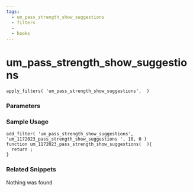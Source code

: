 ```yaml
---
tags: 
  - um_pass_strength_show_suggestions
  - filters
  - 
  - hooks
---
```

# um\_pass\_strength\_show\_suggestions

``` php:no-line-numbers
apply_filters( 'um_pass_strength_show_suggestions',  )
```
<div class='hook-sep'></div>

### Parameters

<div class='hook-sep'></div>



### Sample Usage

``` php:no-line-numbers
add_filter( 'um_pass_strength_show_suggestions', 'um_1172023_pass_strength_show_suggestions ', 10, 0 )
function um_1172023_pass_strength_show_suggestions(  ){
  return ;
}
```
<div class='hook-sep'></div>



### Related Snippets

Nothing was found

